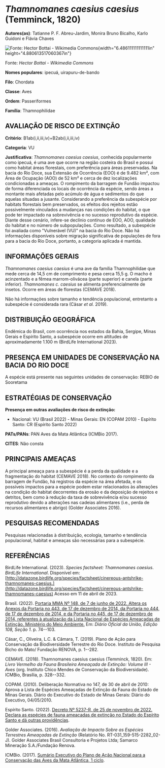 # *Thamnomanes caesius caesius* (Temminck, 1820)

**Autores(as)**: Tatianne P. F. Abreu-Jardim, Monira Bruno Bicalho, Karlo Guidoni e Flávia Chaves

![Fonte: Hector Bottai - Wikimedia Commons](media/rId20.jpg){width="6.486111111111111in" height="4.880613517060367in"}

Fonte: *Hector Bottai - Wikimedia Commons*

**Nomes populares**: ipecuá, uirapuru-de-bando

**Filo**: Chordata

**Classe**: Aves

**Ordem**: Passeriformes

**Família**: Thamnophilidae

## AVALIAÇÃO DE RISCO DE EXTINÇÃO

**Critério**: B1ab(i,ii,iii,iv)+B2ab(i,ii,iii,iv)

**Categoria**: VU

**Justificativa**: *Thamnomanes caesius caesius*, conhecida popularmente como ipecuá, é uma ave que ocorre na região costeira do Brasil e possui como habitat áreas florestais, com preferência para áreas preservadas.  Na bacia do Rio Doce, sua Extensão de Ocorrência (EOO) é de 9.482 km², com Área de Ocupação (AOO) de 52 km² e cerca de dez localizações condicionadas a ameaças. O rompimento da barragem de Fundão impactou de forma diferenciada os locais de ocorrência da espécie, sendo áreas a montante mais afetadas pelo acúmulo de água e sedimentos do que aquelas situadas a jusante. Considerando a preferência da subespécie por habitats florestais bem preservados, os efeitos dos rejeitos estão possivelmente vinculados a mudanças nas condições do habitat, o que pode ter impactado na sobrevivência e no sucesso reprodutivo da espécie.  Diante desse cenário, infere-se declínio contínuo de EOO, AOO, qualidade do habitat e no número de subpopulações. Como
resultado, a subespécie foi avaliada como "Vulnerável (VU)" na bacia do Rio Doce. Não há informações disponíveis sobre migração significativa de populações de fora para a bacia do Rio Doce, portanto, a categoria aplicada é mantida.

## INFORMAÇÕES GERAIS

*Thamnomanes caesius caesius* é uma ave da família Thamnophilidae que mede cerca de 14,5 cm de comprimento e pesa cerca 15,5 g. O macho é acinzentado e a fêmea marrom-olivácea (parte superior) e canela (parte inferior). *Thamnomanes c. caesius* se alimenta preferencialmente de insetos. Ocorre em áreas de florestas (CEMAVE 2018).

Não há informações sobre tamanho e tendência populacional, entretanto a subespécie é considerada rara (Cäsar *et al.* 2019).

## DISTRIBUIÇÃO GEOGRÁFICA

Endêmica do Brasil, com ocorrência nos estados da Bahia, Sergipe, Minas Gerais e Espírito Santo, a subespécie ocorre em altitudes de aproximadamente 1.100 m (BirdLife International 2023).

## PRESENÇA EM UNIDADES DE CONSERVAÇÃO NA BACIA DO RIO DOCE

A espécie está presente nas seguintes unidades de conservação: REBIO de Sooretama

## ESTRATÉGIAS DE CONSERVAÇÃO

**Presença em outras avaliações de risco de extinção:**

-   Nacional: VU (Brasil 2022) -   Minas Gerais: EN (COPAM 2010) -   Espírito Santo: CR (Espírito Santo 2022)

**PATs/PANs**: PAN Aves da Mata Atlântica (ICMBio 2017).

**CITES**: Não consta

## PRINCIPAIS AMEAÇAS

A principal ameaça para a subespécie é a perda da qualidade e a fragmentação do habitat (CEMAVE 2018). No contexto do rompimento da barragem de Fundão, há registros da espécie na área afetada, e os possíveis impactos para a espécie podem estar relacionados às alterações na condição do habitat decorrentes da erosão e da deposição de rejeitos e detritos, bem como à redução da taxa de sobrevivência e/ou sucesso reprodutivo devido a alterações nas cadeias alimentares (i.e., perda de recursos alimentares e abrigo) (Golder Associates 2016).

## PESQUISAS RECOMENDADAS

Pesquisas relacionadas à distribuição, ecologia, tamanho e tendência populacional, habitat e ameaças são necessárias para a subespécie.

## REFERÊNCIAS

BirdLife International. (2023). *Species factsheet: Thamnomanes caesius*. *BirdLife International*. Disponível em: [http://datazone.birdlife.org/species/factsheet/cinereous-antshrike-thamnomanes-caesius.](http://datazone.birdlife.org/species/factsheet/cinereous-antshrike-thamnomanes-caesius) Acesso em 11 de abril de 2023.

Brasil. (2022). [Portaria MMA Nº 148, de 7 de junho de 2022. Altera os Anexos da Portaria no 443, de 17 de dezembro de 2014, da Portaria no 444, de 17 de dezembro de 2014, e da Portaria no 445, de 17 de dezembro de 2014, referentes à atualização da Lista Nacional de Espécies Ameaçadas de Extinção. Ministério do Meio Ambiente.](https://in.gov.br/en/web/dou/-/portaria-mma-n-148-de-7-de-junho-de-2022-406272733) Em: *Diário Oficial da União, Edição 108, Seção 1*. p. 74--103.

Cäsar, C., Oliveira, L.C. & Câmara, T. (2019). Plano de Ação para Conservação da Biodiversidade Terrestre do Rio Doce. Instituto de Pesquisa Bicho do Mato/ Fundação RENOVA, p. 1--282.

CEMAVE. (2018). Thamnomanes caesius caesius (Temminck, 1820). Em: *Livro Vermelho da Fauna Brasileira Ameaçada de Extinção: Volume III - Aves* (org. Instituto Chico Mendes de Conservação da Biodiversidade). ICMBio, Brasília, p. 328--332.

COPAM. (2010). Deliberação Normativa no 147, de 30 de abril de 2010: Aprova a Lista de Espécies Ameaçadas de Extinção da Fauna do Estado de Minas Gerais. Diário do Executivo do Estado de Minas Gerais: Diário do Executivo, 04/05/2010.

Espírito Santo. (2022). [Decreto Nº 5237-R, de 25 de novembro de 2022.  Declara as espécies de fauna ameaçadas de extinção no Estado do Espírito Santo e dá outras providências](https://iema.es.gov.br/Media/iema/FAUNA/Decreto%205237-R_2022_25-Nov%20-%20Fauna%20(s-peixes)%20-%20Lista%20de%20Esp%C3%A9cies%20Amea%C3%A7adas%20de%20Extin%C3%A7%C3%A3o.pdf).

Golder Associates. (2016). *Avaliação de Impacto Sobre as Espécies Terrestres Ameaçadas de Extinção* (Relatório No.  RT-031_159-515-2282_02-J). Golder Associates Brasil Consultoria e Projetos Ltda; Samarco Mineração S.A./Fundação Renova.

ICMBio. (2017). [Sumário Executivo do Plano de Ação Nacional para a Conservação das Aves da Mata Atlântica, 1 ciclo](https://www.gov.br/icmbio/pt-br/assuntos/biodiversidade/pan/pan-aves-da-mata-atlantica).
